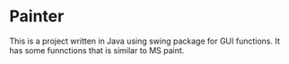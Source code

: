 # Painter
This is a project written in Java using swing package for GUI functions.
It has some funnctions that is similar to MS paint.
